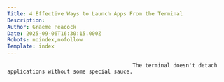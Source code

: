 ```yaml
---
Title: 4 Effective Ways to Launch Apps From the Terminal
Description: 
Author: Graeme Peacock
Date: 2025-09-06T16:30:15.000Z
Robots: noindex,nofollow
Template: index
---
```


                                            The terminal doesn't detach applications without some special sauce.
                                        